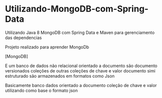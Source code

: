 # Utilizando-MongoDB-com-Spring-Data
Utilizando Java 8 MongoDB com Spring Data e Maven para gerenciamento das dependencias

Projeto realizado para aprender MongoDb

[MongoDB]

E um banco de dados não relacional orientado a documento 
são documento versionados coleções de outras coleções de chave e valor
documento simi estruturado são armazenados em formatos como Json

Basicamente banco dados orientado a documento coleção de chave e valor
utilizando como base o formato json
